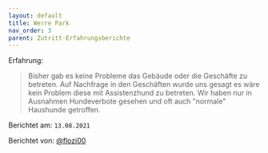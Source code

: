 ```yaml
---
layout: default
title: Werre Park
nav_order: 3
parent: Zutritt-Erfahrungsberichte
---
```


Erfahrung: 

> Bisher gab es keine Probleme das Gebäude oder die Geschäfte zu betreten.
> Auf Nachfrage in den Geschäften wurde uns gesagt es wäre kein Problem diese mit Assistenzhund zu betreten.
> Wir haben nur in Ausnahmen Hundeverbote gesehen und oft auch "normale" Haushunde getroffen.


Berichtet am: `13.08.2021`

Berichtet von: [@flozi00](https://github.com/flozi00)


